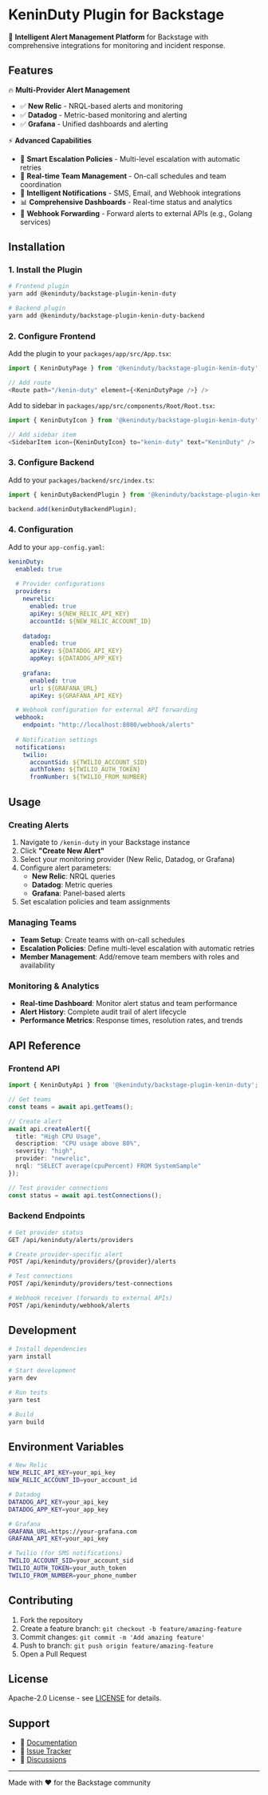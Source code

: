 # KeninDuty Plugin for Backstage

🚨 **Intelligent Alert Management Platform** for Backstage with comprehensive integrations for monitoring and incident response.

## Features

🔥 **Multi-Provider Alert Management**
- ✅ **New Relic** - NRQL-based alerts and monitoring  
- ✅ **Datadog** - Metric-based monitoring and alerting
- ✅ **Grafana** - Unified dashboards and alerting

⚡ **Advanced Capabilities**
- 🎯 **Smart Escalation Policies** - Multi-level escalation with automatic retries
- 📱 **Real-time Team Management** - On-call schedules and team coordination  
- 🔔 **Intelligent Notifications** - SMS, Email, and Webhook integrations
- 📊 **Comprehensive Dashboards** - Real-time status and analytics
- 🔄 **Webhook Forwarding** - Forward alerts to external APIs (e.g., Golang services)

## Installation

### 1. Install the Plugin

```bash
# Frontend plugin
yarn add @keninduty/backstage-plugin-kenin-duty

# Backend plugin  
yarn add @keninduty/backstage-plugin-kenin-duty-backend
```

### 2. Configure Frontend

Add the plugin to your `packages/app/src/App.tsx`:

```typescript
import { KeninDutyPage } from '@keninduty/backstage-plugin-kenin-duty';

// Add route
<Route path="/kenin-duty" element={<KeninDutyPage />} />
```

Add to sidebar in `packages/app/src/components/Root/Root.tsx`:

```typescript
import { KeninDutyIcon } from '@keninduty/backstage-plugin-kenin-duty';

// Add sidebar item
<SidebarItem icon={KeninDutyIcon} to="kenin-duty" text="KeninDuty" />
```

### 3. Configure Backend

Add to your `packages/backend/src/index.ts`:

```typescript
import { keninDutyBackendPlugin } from '@keninduty/backstage-plugin-kenin-duty-backend';

backend.add(keninDutyBackendPlugin);
```

### 4. Configuration

Add to your `app-config.yaml`:

```yaml
keninDuty:
  enabled: true
  
  # Provider configurations
  providers:
    newrelic:
      enabled: true
      apiKey: ${NEW_RELIC_API_KEY}
      accountId: ${NEW_RELIC_ACCOUNT_ID}
    
    datadog:
      enabled: true
      apiKey: ${DATADOG_API_KEY}
      appKey: ${DATADOG_APP_KEY}
    
    grafana:
      enabled: true
      url: ${GRAFANA_URL}
      apiKey: ${GRAFANA_API_KEY}

  # Webhook configuration for external API forwarding
  webhook:
    endpoint: "http://localhost:8080/webhook/alerts"
    
  # Notification settings
  notifications:
    twilio:
      accountSid: ${TWILIO_ACCOUNT_SID}
      authToken: ${TWILIO_AUTH_TOKEN}
      fromNumber: ${TWILIO_FROM_NUMBER}
```

## Usage

### Creating Alerts

1. Navigate to `/kenin-duty` in your Backstage instance
2. Click **"Create New Alert"**
3. Select your monitoring provider (New Relic, Datadog, or Grafana)
4. Configure alert parameters:
   - **New Relic**: NRQL queries
   - **Datadog**: Metric queries  
   - **Grafana**: Panel-based alerts
5. Set escalation policies and team assignments

### Managing Teams

- **Team Setup**: Create teams with on-call schedules
- **Escalation Policies**: Define multi-level escalation with automatic retries
- **Member Management**: Add/remove team members with roles and availability

### Monitoring & Analytics

- **Real-time Dashboard**: Monitor alert status and team performance
- **Alert History**: Complete audit trail of alert lifecycle
- **Performance Metrics**: Response times, resolution rates, and trends

## API Reference

### Frontend API

```typescript
import { KeninDutyApi } from '@keninduty/backstage-plugin-kenin-duty';

// Get teams
const teams = await api.getTeams();

// Create alert
await api.createAlert({
  title: "High CPU Usage",
  description: "CPU usage above 80%",
  severity: "high",
  provider: "newrelic",
  nrql: "SELECT average(cpuPercent) FROM SystemSample"
});

// Test provider connections
const status = await api.testConnections();
```

### Backend Endpoints

```bash
# Get provider status
GET /api/keninduty/alerts/providers

# Create provider-specific alert
POST /api/keninduty/providers/{provider}/alerts

# Test connections
POST /api/keninduty/providers/test-connections

# Webhook receiver (forwards to external APIs)
POST /api/keninduty/webhook/alerts
```

## Development

```bash
# Install dependencies
yarn install

# Start development
yarn dev

# Run tests  
yarn test

# Build
yarn build
```

## Environment Variables

```bash
# New Relic
NEW_RELIC_API_KEY=your_api_key
NEW_RELIC_ACCOUNT_ID=your_account_id

# Datadog
DATADOG_API_KEY=your_api_key  
DATADOG_APP_KEY=your_app_key

# Grafana
GRAFANA_URL=https://your-grafana.com
GRAFANA_API_KEY=your_api_key

# Twilio (for SMS notifications)
TWILIO_ACCOUNT_SID=your_account_sid
TWILIO_AUTH_TOKEN=your_auth_token
TWILIO_FROM_NUMBER=your_phone_number
```

## Contributing

1. Fork the repository
2. Create a feature branch: `git checkout -b feature/amazing-feature`
3. Commit changes: `git commit -m 'Add amazing feature'`
4. Push to branch: `git push origin feature/amazing-feature`
5. Open a Pull Request

## License

Apache-2.0 License - see [LICENSE](LICENSE) for details.

## Support

- 📖 [Documentation](https://github.com/keninduty/backstage-plugin-kenin-duty/wiki)
- 🐛 [Issue Tracker](https://github.com/keninduty/backstage-plugin-kenin-duty/issues)
- 💬 [Discussions](https://github.com/keninduty/backstage-plugin-kenin-duty/discussions)

---

Made with ❤️ for the Backstage community